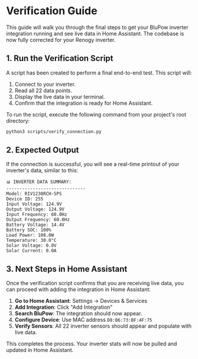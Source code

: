 # Verification Guide

This guide will walk you through the final steps to get your BluPow inverter integration running and see live data in Home Assistant. The codebase is now fully corrected for your Renogy inverter.

## 1. Run the Verification Script

A script has been created to perform a final end-to-end test. This script will:
1.  Connect to your inverter.
2.  Read all 22 data points.
3.  Display the live data in your terminal.
4.  Confirm that the integration is ready for Home Assistant.

To run the script, execute the following command from your project's root directory:

```bash
python3 scripts/verify_connection.py
```

## 2. Expected Output

If the connection is successful, you will see a real-time printout of your inverter's data, similar to this:

```
📊 INVERTER DATA SUMMARY:
------------------------------
Model: RIV1230RCH-SPS
Device ID: 255
Input Voltage: 124.9V
Output Voltage: 124.9V
Input Frequency: 60.0Hz
Output Frequency: 60.0Hz
Battery Voltage: 14.4V
Battery SOC: 100%
Load Power: 108.0W
Temperature: 30.0°C
Solar Voltage: 0.0V
Solar Current: 0.0A
```

## 3. Next Steps in Home Assistant

Once the verification script confirms that you are receiving live data, you can proceed with adding the integration in Home Assistant:

1.  **Go to Home Assistant**: Settings → Devices & Services
2.  **Add Integration**: Click "Add Integration"
3.  **Search BluPow**: The integration should now appear.
4.  **Configure Device**: Use MAC address `D8:B6:73:BF:4F:75`
5.  **Verify Sensors**: All 22 inverter sensors should appear and populate with live data.

This completes the process. Your inverter stats will now be pulled and updated in Home Assistant. 